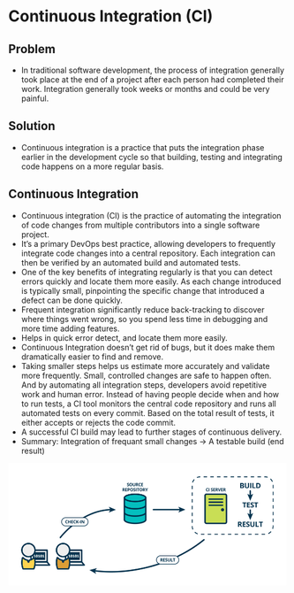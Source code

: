 # Continuous Integration (CI)
## Problem 
- In traditional software development, the process of integration generally took place at the end of a project after each person had completed their work. Integration generally took weeks or months and could be very painful.
## Solution
- Continuous integration is a practice that puts the integration phase earlier in the development cycle so that building, testing and integrating code happens on a more regular basis.
## Continuous Integration
- Continuous integration (CI) is the practice of automating the integration of code changes from multiple contributors into a single software project.
- It’s a primary DevOps best practice, allowing developers to frequently integrate code changes into a central repository. Each integration can then be verified by an automated build and automated tests.
- One of the key benefits of integrating regularly is that you can detect errors quickly and locate them more easily. As each change introduced is typically small, pinpointing the specific change that introduced a defect can be done quickly.
- Frequent integration significantly reduce back-tracking to discover where things went wrong, so you spend less time in debugging and more time adding features.
- Helps in quick error detect, and locate them more easily.
- Continuous Integration doesn’t get rid of bugs, but it does make them dramatically easier to find and remove.
- Taking smaller steps helps us estimate more accurately and validate more frequently. Small, controlled changes are safe to happen often. And by automating all integration steps, developers avoid repetitive work and human error. Instead of having people decide when and how to run tests, a CI tool monitors the central code repository and runs all automated tests on every commit. Based on the total result of tests, it either accepts or rejects the code commit.
- A successful CI build may lead to further stages of continuous delivery.
- Summary: Integration of frequant small changes -> A testable build (end result)

![](static/CI.png)
